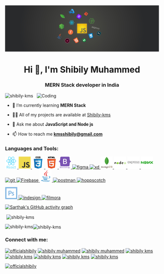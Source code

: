 [![MasterHead](https://github.com/Shibily-kms/Shibily-kms/blob/main/git%20banner.jpg)](https://shibilymuhammed.in)
<h1 align="center">Hi 👋, I'm Shibily Muhammed</h1>
<h3 align="center">MERN Stack developer in India</h3>
<img align="right" alt="Coding" width="400" src="https://cdn.dribbble.com/users/1162077/screenshots/3848914/programmer.gif">

<p align="left"> <img src="https://komarev.com/ghpvc/?username=shibily-kms&label=Profile%20views&color=0e75b6&style=flat" alt="shibily-kms" /> </p>



- 🌱 I’m currently learning **MERN Stack**

- 👨‍💻 All of my projects are available at [Shibily-kms](https://github.com/Shibily-kms)

- 💬 Ask me about **JavaScript and Node js**

- 📫 How to reach me **kmsshibily@gmail.com**


<h3 align="left">Languages and Tools:</h3>
<p align="left"> 
    <a href="https://reactjs.org/" target="_blank" rel="noreferrer"> <img src="https://raw.githubusercontent.com/devicons/devicon/master/icons/react/react-original-wordmark.svg" alt="react" width="40" height="40"/> </a>
   <a href="https://developer.mozilla.org/en-US/docs/Web/JavaScript" target="_blank" rel="noreferrer"> <img src="https://raw.githubusercontent.com/devicons/devicon/master/icons/javascript/javascript-original.svg" alt="javascript" width="40" height="40"/> </a>
    <a href="https://www.w3schools.com/css/" target="_blank" rel="noreferrer"> <img src="https://raw.githubusercontent.com/devicons/devicon/master/icons/css3/css3-original-wordmark.svg" alt="css" width="40" height="40"/> </a> 
   <a href="https://www.w3.org/html/" target="_blank" rel="noreferrer"> <img src="https://raw.githubusercontent.com/devicons/devicon/master/icons/html5/html5-original-wordmark.svg" alt="html" width="40" height="40"/> 
   <a href="https://getbootstrap.com" target="_blank" rel="noreferrer"> <img src="https://raw.githubusercontent.com/devicons/devicon/master/icons/bootstrap/bootstrap-plain-wordmark.svg" alt="bootstrap" width="40" height="40"/> </a>  
    <a href="https://www.figma.com/" target="_blank" rel="noreferrer"> <img src="https://cdn-icons-png.flaticon.com/512/5968/5968705.png" alt="figma" width="40" height="40"/> </a> 
           <a href="https://www.adobe.com/in/products/xd.html" target="_blank" rel="noreferrer"> <img src="https://upload.wikimedia.org/wikipedia/commons/thumb/c/c2/Adobe_XD_CC_icon.svg/1200px-Adobe_XD_CC_icon.svg.png" alt="xd" width="40" height="40"/> </a> 
  <a href="https://www.mongodb.com/" target="_blank" rel="noreferrer"> <img src="https://raw.githubusercontent.com/devicons/devicon/master/icons/mongodb/mongodb-original-wordmark.svg" alt="mongodb" width="40" height="40"/> </a> 
       <a href="https://nodejs.org" target="_blank" rel="noreferrer"> <img src="https://raw.githubusercontent.com/devicons/devicon/master/icons/nodejs/nodejs-original-wordmark.svg" alt="nodejs" width="40" height="40"/> </a> 
       <a href="https://expressjs.com" target="_blank" rel="noreferrer"> <img src="https://raw.githubusercontent.com/devicons/devicon/master/icons/express/express-original-wordmark.svg" alt="express" width="40" height="40"/> </a> 
      <a href="https://www.nginx.com" target="_blank" rel="noreferrer"> <img src="https://raw.githubusercontent.com/devicons/devicon/master/icons/nginx/nginx-original.svg" alt="nginx" width="40" height="40"/> </a> 
  <a href="https://git-scm.com/" target="_blank" rel="noreferrer"> <img src="https://www.vectorlogo.zone/logos/git-scm/git-scm-icon.svg" alt="git" width="40" height="40"/> </a> 
   <a href="" target="_blank" rel="noreferrer"> <img src="https://miro.medium.com/max/300/1*R4c8lHBHuH5qyqOtZb3h-w.png" alt="Firebase" width="40" height="40"/> </a> 
  </a> <a href="https://www.java.com" target="_blank" rel="noreferrer"> <img src="https://raw.githubusercontent.com/devicons/devicon/master/icons/java/java-original.svg" alt="java" width="40" height="40"/> </a> 
  <a href="https://postman.com" target="_blank" rel="noreferrer"> <img src="https://www.vectorlogo.zone/logos/getpostman/getpostman-icon.svg" alt="postman" width="40" height="40"/> </a> 
    <a href="https://hoppscotch.io/" target="_blank" rel="noreferrer"> <img src="https://avatars.githubusercontent.com/u/56705483" alt="hoppscotch" width="40" height="40"/> </a> 
  
  <a href="https://www.photoshop.com/en" target="_blank" rel="noreferrer"> <img src="https://raw.githubusercontent.com/devicons/devicon/master/icons/photoshop/photoshop-line.svg" alt="photoshop" width="40" height="40"/> </a> 
  <a href="https://www.adobe.com/in/products/indesign.html" target="_blank" rel="noreferrer"> <img src="https://upload.wikimedia.org/wikipedia/commons/thumb/4/48/Adobe_InDesign_CC_icon.svg/2101px-Adobe_InDesign_CC_icon.svg.png" alt="indesign" width="40" height="40"/> </a> 
   <a href="https://filmora.wondershare.net/filmora-video-editor.html" target="_blank" rel="noreferrer"> <img src="https://upload.wikimedia.org/wikipedia/commons/thumb/e/ec/Wondershare_filmora_logo.svg/800px-Wondershare_filmora_logo.svg.png" alt="filmora" width="40" height="40"/> </a> 
</p>

[![Sarthak's GitHub activity graph](https://activity-graph.herokuapp.com/graph?username=shibily-kms)](https://github.com/shibily-kms)

<p>&nbsp;<img align="center" src="https://github-readme-stats.vercel.app/api?username=shibily-kms&show_icons=true&locale=en" alt="shibily-kms" /></p>

<p><img align="left" src="https://github-readme-stats.vercel.app/api/top-langs?username=shibily-kms&show_icons=true&locale=en&layout=compact" alt="shibily-kms" /></p>

<p><img align="center" src="https://github-readme-streak-stats.herokuapp.com/?user=shibily-kms" alt="shibily-kms" /></p>

<h3 align="left">Connect with me:</h3>
<p align="left">
<a href="https://twitter.com/officialshibily" target="blank"><img align="center" src="https://raw.githubusercontent.com/rahuldkjain/github-profile-readme-generator/master/src/images/icons/Social/twitter.svg" alt="officialshibily" height="30" width="40" /></a>
<a href="https://linkedin.com/in/shibily muhammed" target="blank"><img align="center" src="https://raw.githubusercontent.com/rahuldkjain/github-profile-readme-generator/master/src/images/icons/Social/linked-in-alt.svg" alt="shibily muhammed" height="30" width="40" /></a>
<a href="https://fb.com/shibily muhammed" target="blank"><img align="center" src="https://raw.githubusercontent.com/rahuldkjain/github-profile-readme-generator/master/src/images/icons/Social/facebook.svg" alt="shibily muhammed" height="30" width="40" /></a>
<a href="https://instagram.com/shibily kms" target="blank"><img align="center" src="https://raw.githubusercontent.com/rahuldkjain/github-profile-readme-generator/master/src/images/icons/Social/instagram.svg" alt="shibily kms" height="30" width="40" /></a>
<a href="https://www.youtube.com/c/shibily kms" target="blank"><img align="center" src="https://raw.githubusercontent.com/rahuldkjain/github-profile-readme-generator/master/src/images/icons/Social/youtube.svg" alt="shibily kms" height="30" width="40" /></a>
<a href="https://discord.com/" target="blank"><img align="center" src="https://www.freepnglogos.com/uploads/discord-logo-png/concours-discord-cartes-voeux-fortnite-france-6.png" alt="shibily kms" height="30" width="40" /></a>
<a href="https://dev.to/shibilykms" target="blank"><img align="center" src="https://iconape.com/wp-content/png_logo_vector/dev.png" alt="shibily kms" height="30" width="40" /></a>
<a href="https://stackoverflow.com/users/19773789/shibily-kms" target="blank"><img align="center" src="https://upload.wikimedia.org/wikipedia/commons/thumb/e/ef/Stack_Overflow_icon.svg/768px-Stack_Overflow_icon.svg.png" alt="shibily kms" height="30" width="40" /></a>
</p>

<p align="left"> <a href="" target="blank"><img src="https://img.shields.io/twitter/follow/officialshibily?logo=twitter&style=for-the-badge" alt="officialshibily" /></a> </p>
